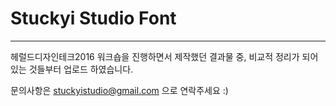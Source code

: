 # Stuckyi Studio Font
---
헤럴드디자인테크2016 워크숍을 진행하면서 제작했던 결과물 중, 비교적 정리가 되어있는 것들부터 업로드 하였습니다.

문의사항은 stuckyistudio@gmail.com 으로 연락주세요 :)
